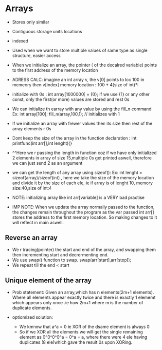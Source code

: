 # Arrays

- Stores only similar
- Contiguous storage units locations
- indexed
- Used when we want to store multiple values of same type as single structure, easier access
- When we initialize an array, the pointer ( of the decalred variable) points to the first address of the memory location
- ADRESS CALC: imagine an int array v, the v[0] points to loc 100 in memeory
    then v[index] memory location : 100 + 4(size of int)*i
- initialize with 0s : int array[1000000] = {0}; if we use {1} or any other const, only the first(or more) values are stored and rest 0s
- We can initialize th earray with any value by using the fill_n command
    Ex: int array[100];
        fill_n(array,100,1); // initializes with 1

- If we initialize an array with frewer values then  its size then rest of the array elements r 0s
- Dont keep the size of the array in the function declaration : int printfunc(int arr[],int lenght){} 
- ^^Here we r passing the length in function coz if we have only initialized 2 elements in array of size 15,multiple 0s get printed aswell, therefore we can just send 2 as an argument
- we can get the length of any array using sizeof():
    Ex: int lenght = sizeof(array)/sizeof(int) , 
        here we take the size of the memory location and divide it by the size of each ele, ie if array is of lenght 10, memory size:40,size of int:4
- NOTE: initializing array like int arr[variable] is a VERY bad practise
- IMP NOTE: When we update the array normally passed to the function, the changes remain throughout the program as the var passed int arr[] stores the address to the first memory location. So making changes to it will reflect in main aswell.

## Reverse an array

- We r tracing(pointer) the start and end  of the array, and swapping them then incrementing start and decrermenting end. 
- We use swap() function to swap. swap(arr[start],arr[stop]);
- We repeat till the end < start

## Unique element of the array
- Prob statement: Given an array,which has n elements(2m+1 elements). Where all elements appear exactly twice and there is exactly 1 elememt which appears only once .ie how 2m+1 where m is the number of duplicate elements.

- optiomized solution:
    - We kmnow that a^a = 0 ie XOR of the dsame element is always 0
    - So if we XOR all the elements we will get the single remaining element as 0^0^0^0^a = 0^a = a, where there were 4 ele having duplicates (8 ele)which gave the result 0s upon XORing.